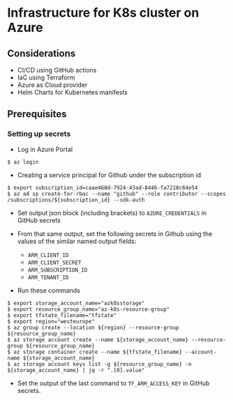 # Infrastructure for K8s cluster on Azure

## Considerations
+ CI/CD using GitHub actions
+ IaC using Terraform
+ Azure as Cloud provider
+ Helm Charts for Kubernetes manifests
  
## Prerequisites

### Setting up secrets

+ Log in Azure Portal
```
$ az login
```

+ Creating a service principal for Github under the subscription id
``` 
$ export subscription_id=caae468d-7924-43ad-8446-fa7218c64e54
$ az ad sp create-for-rbac --name "github" --role contributor --scopes /subscriptions/${subscription_id} --sdk-auth
```

+ Set output json block (including brackets) to `AZURE_CREDENTIALS` in GitHub secrets
+ From that same output, set the following secrets in Github using the values of the similar named output fields:
  + `ARM_CLIENT_ID`
  + `ARM_CLIENT_SECRET`
  + `ARM_SUBSCRIPTION_ID`
  + `ARM_TENANT_ID`
  
+ Run these commands 
```
$ export storage_account_name="azk8sstorage"
$ export resource_group_name="az-k8s-resource-group"
$ export tfstate_filename="tfstate"
$ export region="westeurope"
$ az group create --location ${region} --resource-group ${resource_group_name} 
$ az storage account create --name ${storage_account_name} --resource-group ${resource_group_name}
$ az storage container create --name ${tfstate_filename} --account-name ${storage_account_name}
$ az storage account keys list -g ${resource_group_name} -n ${storage_account_name} | jq -r ".[0].value"
```

+ Set the output of the last command to `TF_ARM_ACCESS_KEY` in GitHub secrets.
